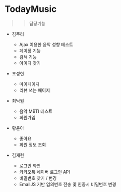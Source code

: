 # TodayMusic
>> 담당기능
- 김주리
    - Ajax 이용한 음악 성향 테스트
    - 페이징 기능
    - 검색 기능
    - 아이디 찾기
    
- 조성현
    - 마이페이지
    - 리뷰 쓰는 페이지

- 최낙원
    - 음악 MBTI 테스트
    - 회원가입

- 황윤아
    - 좋아요
    - 회원 정보 조회

- 김재현
    - 로그인 화면
    - 카카오톡 네이버 로그인 API
    - 비밀번호 찾기 / 변경
    - EmailJS 기반 임의번호 전송 및 인증시 비밀번호 변경
